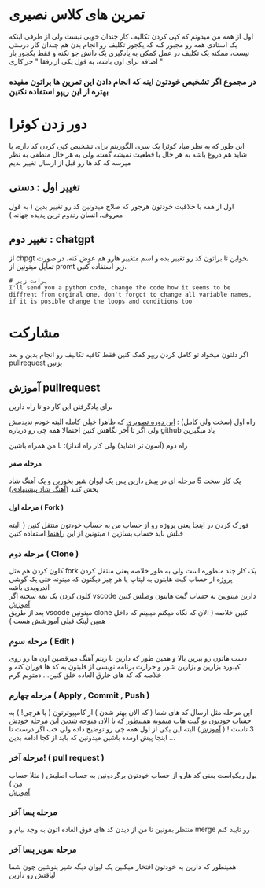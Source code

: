 # تمرین های کلاس نصیری

اول از همه من میدونم که کپی کردن تکالیف کار چندان خوبی نیست ولی از طرفی اینکه یک استادی همه رو مجبور کنه که یکجور تکلیف رو انجام بدن هم چندان کار درستی نیست، ممکنه یک تکلیف در عمل کمکی به یادگیری یک دانش جو نکنه و فقط یکجور بار اضافه برای اون باشه، به قول یکی از رفقا " خر کاری "

### در مجموع اگر تشخیص خودتون اینه که انجام دادن این تمرین ها براتون مفیده بهتره از این ریپو استفاده نکنین

# دور زدن کوئرا

این طور که به نظر میاد کوئرا یک سری الگوریتم برای تشخیص کپی کردن کد داره، یا شاید هم دروغ باشه به هر حال با قطعیت نمیشه گفت، ولی به هر حال منطقی به نظر میرسه که کد ها رو قبل از ارسال تغییر بدیم

## تغییر اول : دستی

اول از همه با خلاقیت خودتون هرجور که صلاح میدونین کد رو تغییر بدین ( به قول معروف، انسان رندوم ترین پدیده جهانه )

## تغییر دوم : chatgpt

از chpgt بخواین تا براتون کد رو تغییر بده و اسم متغییر هارو هم عوض کنه، در صورت تمایل میتونین از promt زیر استفاده کنین.    
```
# پرامت زیر
I'll send you a python code, change the code how it seems to be diffrent from orginal one, don't forgot to change all variable names, if it is posible change the loops and conditions too
```

# مشارکت

اگر دلتون میخواد تو کامل کردن ریپو کمک کنین فقط کافیه تکالیف رو انجام بدین و بعد pullrequest بزنین

## آموزش pullrequest

برای یادگرفتن این کار دو تا راه دارین 

راه اول (سخت ولی کامل) : [این دوره تصویری](https://www.mongard.ir/courses/gitcourse/episode/346/git-fork/) که ظاهرا خیلی کامله البته خودم ندیدمش ولی اگر تا آخر نگاهش کنین احتمالا همه چی رو درباره github یاد میگیرین  

راه دوم (آسون تر (شاید) ولی کار راه انداز): با من همراه باشین

#### مرحله صفر 

یک کار سخت 5 مرحله ای در پیش دارین پس یک لیوان شیر بخورین و یک آهنگ شاد پخش کنید ([آهنگ شاد پیشنهادی](https://t.me/+vURwOcirQpo3NTg0))


#### مرحله اول ( Fork )

فورک کردن در اینجا یعنی پروژه رو از حساب من به حساب خودتون منتقل کنین ( البته قبلش باید حساب بسازین )
میتونین از این [راهنما](https://docs.github.com/en/get-started/quickstart/fork-a-repo) استفاده کنین   


### مرحله دوم ( Clone )

کلون کردن هم مثل fork یک کار چند منظوره است ولی به طور خلاصه یعنی منتقل کردن پروژه از حساب گیت هابتون به لپتاپ یا هر چیز دیگتون که میتونه حتی یک گوشی اندرویدی باشه   
کلون کردن یک نمه سخته اگر vscode دارین میتونین به حساب گیت هابتون وصلش کنین  [آموزش](https://itsfoss.com/vs-code-github/)   
بعد از طریق vscode میتونین clone کنین خلاصه ( الان که نگاه میکنم میبینم که داخل همین لینک قبلی آموزشش هست )

### مرحله سوم ( Edit )

دست هاتون رو ببرین بالا و همین طور که دارین با ریتم آهنگ میرقصین اون ها رو روی کیبورد بزارین و بزارین شور و حرارت برنامه نویسی از قلبتون به کد ها فوران کنه و خلاصه که کد های خارق العاده خلق کنین... دمتونم گرم   

### مرحله چهارم ( Apply , Commit , Push )

این مرحله مثل ارسال کد های شما ( که الان بهتر شدن ) از کامپیوترتون ( یا هرچی! ) به حساب خودتون تو گیت هاب میمونه
همینطور که تا الان متوجه شدین این مرحله خودش 3 تاست !  ( [آموزش](https://www.jcchouinard.com/create-your-first-github-project-in-vscode/ )) البته این یکی از اول همه چی رو توضیح داده ولی خب اگر درست تا اینجا پیش اومده باشین میدونین که باید از کجا ادامه بدین ...   

### مرحله آخر! ( pull request )

پول ریکواست یعنی کد هارو از حساب خودتون برگردونین به حساب اصلیش ( مثلا حساب من )   
[آمورش](https://docs.github.com/en/pull-requests/collaborating-with-pull-requests/proposing-changes-to-your-work-with-pull-requests/creating-a-pull-request 'link')    



### مرحله پسا آخر

منتظر بمونین تا من از دیدن کد های فوق العاده اتون به وجد بیام و merge رو تایید کنم

### مرحله سوپر پسا آخر

همینطور که دارین به خودتون افتخار میکنین یک لیوان دیگه شیر بنوشین چون شما لیاقتش رو دارین 

